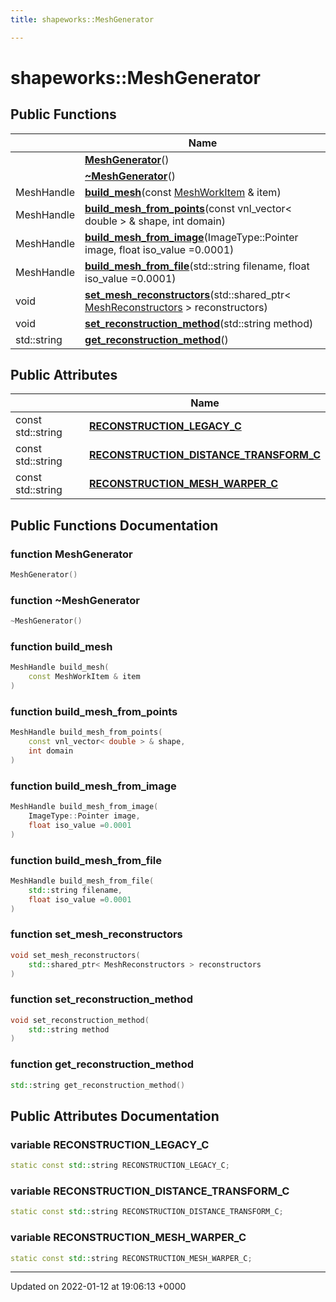 ```yaml
---
title: shapeworks::MeshGenerator

---
```


# shapeworks::MeshGenerator





## Public Functions

|                | Name           |
| -------------- | -------------- |
| | **[MeshGenerator](../Classes/classshapeworks_1_1MeshGenerator.md#function-meshgenerator)**() |
| | **[~MeshGenerator](../Classes/classshapeworks_1_1MeshGenerator.md#function-~meshgenerator)**() |
| MeshHandle | **[build_mesh](../Classes/classshapeworks_1_1MeshGenerator.md#function-build-mesh)**(const [MeshWorkItem](../Classes/classshapeworks_1_1MeshWorkItem.md) & item) |
| MeshHandle | **[build_mesh_from_points](../Classes/classshapeworks_1_1MeshGenerator.md#function-build-mesh-from-points)**(const vnl_vector< double > & shape, int domain) |
| MeshHandle | **[build_mesh_from_image](../Classes/classshapeworks_1_1MeshGenerator.md#function-build-mesh-from-image)**(ImageType::Pointer image, float iso_value =0.0001) |
| MeshHandle | **[build_mesh_from_file](../Classes/classshapeworks_1_1MeshGenerator.md#function-build-mesh-from-file)**(std::string filename, float iso_value =0.0001) |
| void | **[set_mesh_reconstructors](../Classes/classshapeworks_1_1MeshGenerator.md#function-set-mesh-reconstructors)**(std::shared_ptr< [MeshReconstructors](../Classes/classshapeworks_1_1MeshReconstructors.md) > reconstructors) |
| void | **[set_reconstruction_method](../Classes/classshapeworks_1_1MeshGenerator.md#function-set-reconstruction-method)**(std::string method) |
| std::string | **[get_reconstruction_method](../Classes/classshapeworks_1_1MeshGenerator.md#function-get-reconstruction-method)**() |

## Public Attributes

|                | Name           |
| -------------- | -------------- |
| const std::string | **[RECONSTRUCTION_LEGACY_C](../Classes/classshapeworks_1_1MeshGenerator.md#variable-reconstruction-legacy-c)**  |
| const std::string | **[RECONSTRUCTION_DISTANCE_TRANSFORM_C](../Classes/classshapeworks_1_1MeshGenerator.md#variable-reconstruction-distance-transform-c)**  |
| const std::string | **[RECONSTRUCTION_MESH_WARPER_C](../Classes/classshapeworks_1_1MeshGenerator.md#variable-reconstruction-mesh-warper-c)**  |

## Public Functions Documentation

### function MeshGenerator

```cpp
MeshGenerator()
```


### function ~MeshGenerator

```cpp
~MeshGenerator()
```


### function build_mesh

```cpp
MeshHandle build_mesh(
    const MeshWorkItem & item
)
```


### function build_mesh_from_points

```cpp
MeshHandle build_mesh_from_points(
    const vnl_vector< double > & shape,
    int domain
)
```


### function build_mesh_from_image

```cpp
MeshHandle build_mesh_from_image(
    ImageType::Pointer image,
    float iso_value =0.0001
)
```


### function build_mesh_from_file

```cpp
MeshHandle build_mesh_from_file(
    std::string filename,
    float iso_value =0.0001
)
```


### function set_mesh_reconstructors

```cpp
void set_mesh_reconstructors(
    std::shared_ptr< MeshReconstructors > reconstructors
)
```


### function set_reconstruction_method

```cpp
void set_reconstruction_method(
    std::string method
)
```


### function get_reconstruction_method

```cpp
std::string get_reconstruction_method()
```


## Public Attributes Documentation

### variable RECONSTRUCTION_LEGACY_C

```cpp
static const std::string RECONSTRUCTION_LEGACY_C;
```


### variable RECONSTRUCTION_DISTANCE_TRANSFORM_C

```cpp
static const std::string RECONSTRUCTION_DISTANCE_TRANSFORM_C;
```


### variable RECONSTRUCTION_MESH_WARPER_C

```cpp
static const std::string RECONSTRUCTION_MESH_WARPER_C;
```


-------------------------------

Updated on 2022-01-12 at 19:06:13 +0000